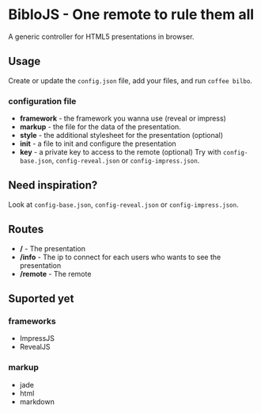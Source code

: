 BibloJS - One remote to rule them all
=====================================

A generic controller for HTML5 presentations in browser.

Usage
-----
Create or update the `config.json` file, add your files, and run `coffee bilbo`.
### configuration file
- __framework__ - the framework you wanna use (reveal or impress)
- __markup__ - the file for the data of the presentation.
- __style__ - the additional stylesheet for the presentation (optional)
- __init__ - a file to init and configure the presentation
- __key__ - a private key to access to the remote (optional)
Try with `config-base.json`, `config-reveal.json` or `config-impress.json`.

Need inspiration?
-----------------
Look at `config-base.json`, `config-reveal.json` or `config-impress.json`.

Routes
------
- __/__ - The presentation
- __/info__ - The ip to connect for each users who wants to see the presentation
- __/remote__ - The remote

Suported yet
------------

### frameworks
- ImpressJS
- RevealJS

### markup
- jade
- html
- markdown